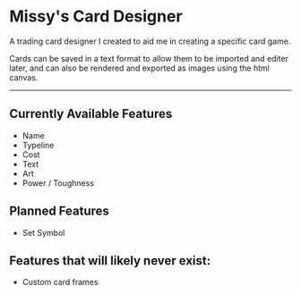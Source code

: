# Missy's Card Designer
A trading card designer I created to aid me in creating a specific card game.

Cards can be saved in a text format to allow them to be imported and editer later, and can also be rendered and exported as images using the html canvas.

---
## Currently Available Features
 - Name
 - Typeline
 - Cost
 - Text
 - Art
 - Power / Toughness

## Planned Features
 - Set Symbol

## Features that will likely never exist:
 - Custom card frames
